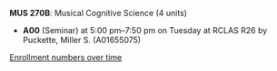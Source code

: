 **MUS 270B**: Musical Cognitive Science (4 units)

- **A00** (Seminar) at 5:00 pm–7:50 pm on Tuesday at RCLAS R26 by Puckette, Miller S. (A01655075)

[Enrollment numbers over time](./MUS270B.tsv)
